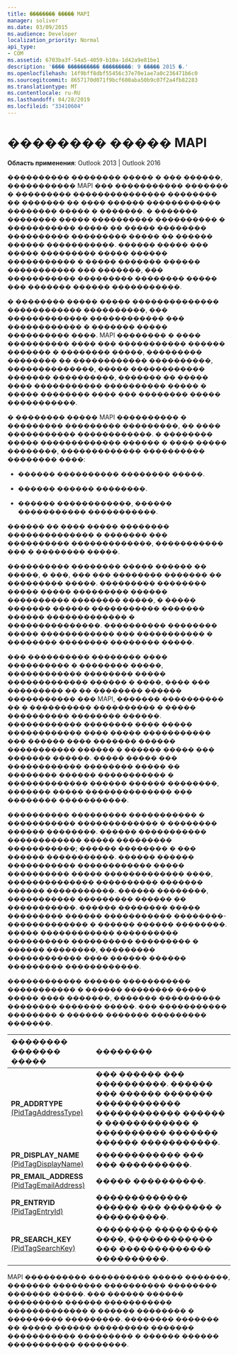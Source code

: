 ```yaml
---
title: �������� ����� MAPI
manager: soliver
ms.date: 03/09/2015
ms.audience: Developer
localization_priority: Normal
api_type:
- COM
ms.assetid: 6703ba3f-54a5-4059-b10a-1d42a9e81be1
description: '���� ���������� ���������: 9 ����� 2015 �.'
ms.openlocfilehash: 14f9bff8dbf55456c37e70e1ae7a0c236471b6c0
ms.sourcegitcommit: 8657170d071f9bcf680aba50b9c07f2a4fb82283
ms.translationtype: MT
ms.contentlocale: ru-RU
ms.lasthandoff: 04/28/2019
ms.locfileid: "33410604"
---
```

# <a name="mapi-address-book"></a>�������� ����� MAPI

  
  
**Область применения**: Outlook 2013 | Outlook 2016 
  
���������� �������� ����� � ��� ������, ����������� MAPI ��� ����������� ������� � ��������� ��������������� �������� �� ������� �� ���� ������ ������������ �������� ����� � �������. � ������� �������� ����� ���������� ���������� � ����������� ����� �� ����� �������� ���������� ��������� ����� �� ������ ������ �����������. ������ ����� ��� ����� ��������� ����� ������ ����������� � ����� ������� ������ ����������� ��� �������, ��� ����������� ��������� �������� ����� ��� ������� ������ �����������.
  
� �������� ����� ����� �������������� ������������ ����������, ��� ������������� ������������ ��� ������������ � ������� ����� ���������� ����. MAPI �������� � ���� ���������� ���� ��� ����������� ������ ������� � �������� �����, ��������� �������� �� ������������ ����������, ��������������, ����� ������������ ������� ����������, ������� �� ����� ���� ����������� ���������� ����� � ����� �������� ���� ��� �������� ����� �����������.
  
� �������� ����� MAPI ���������� � ��������� ��������� ���������, �� ���� ����������� ������������. � �������� ����� ������������� ������ � ���� ����� ��������, ������������� ���������� �������� ����:
  
- ������ ���������� �������� �����.
    
- ������ ������ ��������.
    
- ������ ������������, ������ ����������� �����������.
    
������ �� ���� ����� �������� �������������� � ������� ��� ���������� �������������, ����������� ��� � �������� �����. 
  
���������� �������� ����� ������ �� �����, � ���, ��� ��� �������� ������� �� ��������� �����. ��������� �������� ����� ����� ��������� ������ ���������� �������� �����, � ����� ������� ������ ����������� ������� ������ ������������� � ���������������. ���������� �������� ����� ������������ ��� ����������� � �������� �������� �������� �����.
  
��� ���������� �������� ���� ���������� � �������� �����, ������������ �������� ����� ������������� ������ � ����, ���� ��� ��������� �� �� �������� ������ ����������� ��� MAPI, ������� ���������� �� � ���������� ���������� � ����� ���������� �������� ������. ������������ �������� ���� ����� ������������ ���� ����� ����������� ��� ������ ���� ������� ������ ����������� ������ � ������ ����� ��� ������� ������. ����� ����� ��� ������������ �������� ����� �� �������� ������ ����������� � ������������� ������ ������ ��������, ������� ����� �������������� ��� �������� �����������.
  
���������� ��������� ����������� � ����������� ������������� � �������� ������ ��������. ������ ����������� ������������ ����� ��������� �����������; ������ �������� � ��� ������ �����������. ������ ������ ����������� ������������ ����� ���������� ����� ������������� ����, �������������� ���������� ������� ������ �����������. ������ ��������, ����������� ��������� ������ �� �����������. ������ �������� ����� ��������� ������ ����������� ��������-������������� � ������ ������ ��������. ����� ������������ ���������� ���������� ���������� ��������� � ������ ��������, ��������� ������������ ���� ������ ������ ��������� ������������. 
  
������������ ������ ����������� ����������� � ������ �������� ����� ����� ���� �������, ������� ���������� �������� ������� �����. ��� ����������� �������� � ������ ������� ��������� �������.
  
|**�������� ������� �����**|**��������**|
|:-----|:-----|
|**PR_ADDRTYPE** [(PidTagAddressType)](pidtagaddresstype-canonical-property.md)  <br/> |��� ������ ��� ����������. ������ ��� ������ ������� ������������ ������������ ������ � ������������ � ���������� ������� ������ �����������.  <br/> |
|**PR_DISPLAY_NAME** [(PidTagDisplayName)](pidtagdisplayname-canonical-property.md)  <br/> |������������ ��� ��� ����������.  <br/> |
|**PR_EMAIL_ADDRESS** [(PidTagEmailAddress)](pidtagemailaddress-canonical-property.md)  <br/> |����� ����������.  <br/> |
|**PR_ENTRYID** [(PidTagEntryId)](pidtagentryid-canonical-property.md)  <br/> |������������� ������ ��� ������� � ����������.  <br/> |
|**PR_SEARCH_KEY** [(PidTagSearchKey)](pidtagsearchkey-canonical-property.md)  <br/> |�������� ��������� ����, ������������ ��� ������������� ����������.  <br/> |
   
MAPI ���������� ���������� ����� �������, ������� �������� ���������� �������� ������� �����. ��� ������ ������ ��������� ������ ����������� ������������� � ������ �������� � ��������� ���������. �������� ������� �� ����� ������ ��������� ������� ����������� ��������� � ������ ������ ����������� ��������.
  

